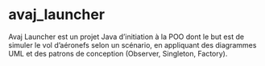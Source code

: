 # avaj_launcher
Avaj Launcher est un projet Java d’initiation à la POO dont le but est de simuler le vol d’aéronefs selon un scénario, en appliquant des diagrammes UML et des patrons de conception (Observer, Singleton, Factory).
